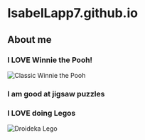 # IsabelLapp7.github.io
## About me
### I **LOVE** Winnie the Pooh!
![Classic Winnie the Pooh](https://upload.wikimedia.org/wikipedia/commons/7/70/Winnie_The_Pooh_Classic.jpg)
### I am good at jigsaw puzzles
### I **LOVE** doing Legos
![Droideka Lego](https://www.lego.com/cdn/cs/set/assets/blt99ee1fefbd68cec8/75381_alt1.png?fit=crop&quality=80&width=800&height=800&dpr=1)
